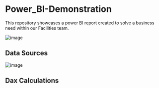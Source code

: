 # Power_BI-Demonstration
This repository showcases a power BI report created to solve a business need within our Facilities team.

![image](https://github.com/user-attachments/assets/24d83b13-f040-4094-92a4-74fb2726df2d)

## Data Sources
![image](https://github.com/user-attachments/assets/cb6f5ff9-05ca-48d1-81a6-af5be142fcaf)

## Dax Calculations

